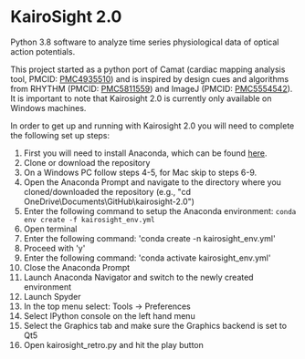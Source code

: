 # KairoSight 2.0
Python 3.8 software to analyze time series physiological data of optical action potentials.

This project started as a python port of Camat (cardiac mapping analysis tool, PMCID: [PMC4935510](https://www.ncbi.nlm.nih.gov/pmc/articles/PMC4935510/)) and is inspired by design cues and algorithms from RHYTHM (PMCID: [PMC5811559](https://www.ncbi.nlm.nih.gov/pmc/articles/PMC5811559/)) and ImageJ (PMCID: [PMC5554542](https://www.ncbi.nlm.nih.gov/pmc/articles/PMC5554542/)). It is important to note that Kairosight 2.0 is currently only available on Windows machines.
 
In order to get up and running with Kairosight 2.0 you will need to complete the following set up steps:
1. First you will need to install Anaconda, which can be found [here](https://docs.anaconda.com/anaconda/install/windows/).
2. Clone or download the repository
3. On a Windows PC follow steps 4-5, for Mac skip to steps 6-9.
4. Open the Anaconda Prompt and navigate to the directory where you cloned/downloaded the repository (e.g., "cd OneDrive\Documents\GitHub\kairosight-2.0")
5. Enter the following command to setup the Anaconda environment: `conda env create -f kairosight_env.yml`
6. Open terminal
7. Enter the following command: 'conda create -n kairosight_env.yml'
8. Proceed with 'y'
9. Enter the following command: 'conda activate kairosight_env.yml'
10. Close the Anaconda Prompt
11. Launch Anaconda Navigator and switch to the newly created environment
12. Launch Spyder
13. In the top menu select: Tools -> Preferences
14. Select IPython console on the left hand menu
15. Select the Graphics tab and make sure the Graphics backend is set to Qt5
16. Open kairosight_retro.py and hit the play button 
